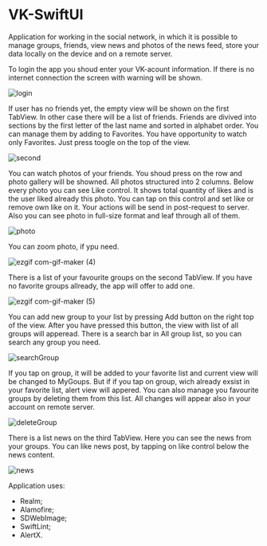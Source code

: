 # VK-SwiftUI
Application for working in the social network, in which it is possible to manage groups, friends, view news and photos of the news feed, store your data locally on the device and on a remote server.

To login the app you shoud enter your VK-acount information. If there is no internet connection the screen with warning will be shown.

![login](https://user-images.githubusercontent.com/10026372/216045036-7639dfbc-9978-45a5-812b-cb6bc9d8cd9b.jpg)

If user has no friends yet, the empty view will be shown on the first TabView. In other case there will be a list of friends. Friends are divived into sections by the first letter of the last name and sorted in alphabet order.
You can manage them by adding to Favorites. You have opportunity to watch only Favorites. Just press toogle on the top of the view.

![second](https://user-images.githubusercontent.com/10026372/215997766-1f351792-627c-4130-8d62-f9ca26fb2373.jpg)

You can watch photos of your friends. You shoud press on the row and photo gallery will be showned. 
All photos structured into 2 columns. Below every photo you can see Like control. It shows total quantity of likes and is the user liked already this photo. You can tap on this control and set like or remove own like on it. Your actions will be send in post-request to server.
Also you can see photo in full-size format and leaf through all of them.

![photo](https://user-images.githubusercontent.com/10026372/216007229-535953b5-3570-4193-8554-b75730cd4fa5.jpg)

You can zoom photo, if ypu need.

![ezgif com-gif-maker (4)](https://user-images.githubusercontent.com/10026372/216052914-6b100b4e-3d63-4099-9bd9-a0ad56562797.gif)

There is a list of your favourite groups on the second TabView. 
If you have no favorite groups allready, the app will offer to add one.

![ezgif com-gif-maker (5)](https://user-images.githubusercontent.com/10026372/216986381-62fec887-e3e6-4bcc-ad5e-1c8956c4589f.gif)

You can add new group to your list by pressing Add button on the right top of the view. After you have pressed this button,  the view with list of all groups will apperead. There is a search bar in All group list, so you can search any group you need.

![searchGroup](https://user-images.githubusercontent.com/10026372/218621924-51dc4487-1b3b-4e85-8da1-a3e97d8662a4.jpg)

If you tap on group, it will be added to your favorite list and current view will be changed to MyGoups. But if if you tap on group, wich already exsist in your favorite list, alert view will appered.
You can also manage you favourite groups by deleting them from this list. All changes will appear also in your account on remote server.

![deleteGroup](https://user-images.githubusercontent.com/10026372/218622488-e0c58960-f8ad-4628-ba66-8e260a1061f8.jpg)

There is a list news on the third TabView. Here you can see the news from your groups. You can like news post, by tapping on like control below the news content.

![news](https://user-images.githubusercontent.com/10026372/216014281-fa626ccb-2843-410f-bb9f-290a600698f0.jpg)

Application uses:
 - Realm;
 - Alamofire;
 - SDWebImage;
 - SwiftLint;
 - AlertX.
